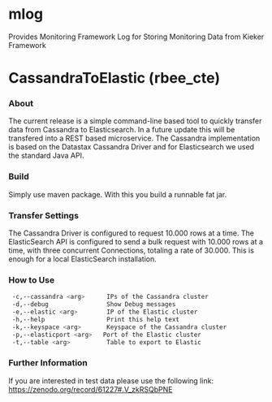 # mlog
Provides Monitoring Framework Log for Storing Monitoring Data from Kieker Framework

# CassandraToElastic (rbee_cte)
### About
The current release is a simple command-line based tool to quickly transfer data from Cassandra to Elasticsearch.
In a future update this will be transfered into a REST based microservice.
The Cassandra implementation is based on the Datastax Cassandra Driver and for Elasticsearch we used the standard Java API.

### Build
Simply use maven package. With this you build a runnable fat jar.

### Transfer Settings
The Cassandra Driver is configured to request 10.000 rows at a time.
The ElasticSearch API is configured to send a bulk request with 10.000 rows at a time, with three concurrent Connections, totaling a rate of 30.000. This is enough for a local ElasticSearch installation.

### How to Use
```sh
 -c,--cassandra <arg>      IPs of the Cassandra cluster
 -d,--debug                Show Debug messages
 -e,--elastic <arg>        IP of the Elastic cluster
 -h,--help                 Print this help text
 -k,--keyspace <arg>       Keyspace of the Cassandra cluster
 -p,--elasticport <arg>   Port of the Elastic cluster
 -t,--table <arg>          Table to export to Elastic
```

### Further Information
If you are interested in test data please use the following link: https://zenodo.org/record/61227#.V_zkRSQbPNE
